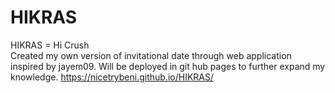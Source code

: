 # HIKRAS 
HIKRAS = Hi Crush <br>
Created my own version of  invitational date through web application inspired by jayem09. Will be deployed in git hub pages to further expand my knowledge. https://nicetrybeni.github.io/HIKRAS/
